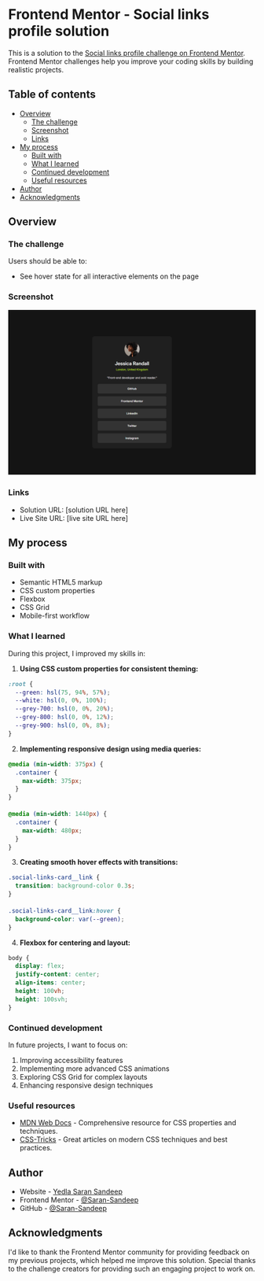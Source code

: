 # Frontend Mentor - Social links profile solution

This is a solution to the [Social links profile challenge on Frontend Mentor](https://www.frontendmentor.io/challenges/social-links-profile-UG32l9m6dQ). Frontend Mentor challenges help you improve your coding skills by building realistic projects.

## Table of contents

- [Overview](#overview)
  - [The challenge](#the-challenge)
  - [Screenshot](#screenshot)
  - [Links](#links)
- [My process](#my-process)
  - [Built with](#built-with)
  - [What I learned](#what-i-learned)
  - [Continued development](#continued-development)
  - [Useful resources](#useful-resources)
- [Author](#author)
- [Acknowledgments](#acknowledgments)

## Overview

### The challenge

Users should be able to:

- See hover state for all interactive elements on the page

### Screenshot

![Desktop view](./public/design/social-links-profile__desktop-view.png)

### Links

- Solution URL: [solution URL here]
- Live Site URL: [live site URL here]

## My process

### Built with

- Semantic HTML5 markup
- CSS custom properties
- Flexbox
- CSS Grid
- Mobile-first workflow

### What I learned

During this project, I improved my skills in:

1. **Using CSS custom properties for consistent theming:**

```css
:root {
  --green: hsl(75, 94%, 57%);
  --white: hsl(0, 0%, 100%);
  --grey-700: hsl(0, 0%, 20%);
  --grey-800: hsl(0, 0%, 12%);
  --grey-900: hsl(0, 0%, 8%);
}
```

2. **Implementing responsive design using media queries:**

```css
@media (min-width: 375px) {
  .container {
    max-width: 375px;
  }
}

@media (min-width: 1440px) {
  .container {
    max-width: 480px;
  }
}
```

3. **Creating smooth hover effects with transitions:**

```css
.social-links-card__link {
  transition: background-color 0.3s;
}

.social-links-card__link:hover {
  background-color: var(--green);
}
```

4. **Flexbox for centering and layout:**

```css
body {
  display: flex;
  justify-content: center;
  align-items: center;
  height: 100vh;
  height: 100svh;
}
```

### Continued development

In future projects, I want to focus on:

1. Improving accessibility features
2. Implementing more advanced CSS animations
3. Exploring CSS Grid for complex layouts
4. Enhancing responsive design techniques

### Useful resources

- [MDN Web Docs](https://developer.mozilla.org/en-US/docs/Web/CSS) - Comprehensive resource for CSS properties and techniques.
- [CSS-Tricks](https://css-tricks.com/) - Great articles on modern CSS techniques and best practices.

## Author

- Website - [Yedla Saran Sandeep](https://personal-portfolio-mocha-psi-53.vercel.app/)
- Frontend Mentor - [@Saran-Sandeep](https://www.frontendmentor.io/profile/Saran-Sandeep)
- GitHub - [@Saran-Sandeep](https://github.com/Saran-Sandeep)

## Acknowledgments

I'd like to thank the Frontend Mentor community for providing feedback on my previous projects, which helped me improve this solution. Special thanks to the challenge creators for providing such an engaging project to work on.
